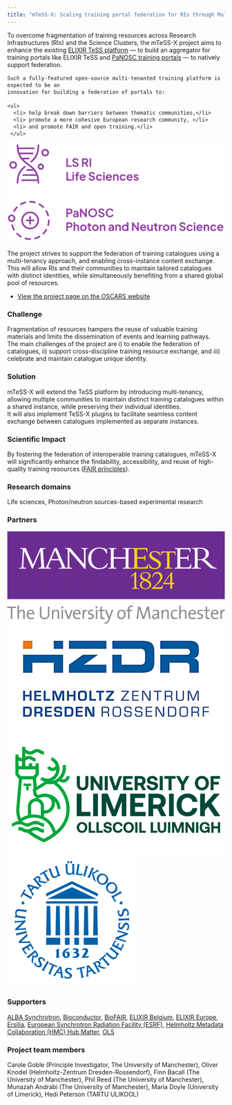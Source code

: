 ```yaml
---
title: "mTeSS-X: Scaling training portal federation for RIs through Multi-tenanting and Exchange"
---
```


<div class="row">
  <div class="col-12 col-lg-8">
    To overcome fragmentation of training resources across Research Infrastructures (RIs)
    and the Science Clusters, the mTeSS-X project aims to enhance the existing 
    <a href="https://tess.elixir-europe.org/about"> ELIXIR TeSS platform</a> &mdash; 
to build an aggregator for training portals like ELIXIR TeSS and 
    <a href="https://www.panosc.eu/training-catalogue/">PaNOSC training portals</a>
    &mdash; to natively support federation. 
    
    Such a fully-featured open-source multi-tenanted training platform is expected to be an 
    innovation for building a federation of portals to:

    <ul>
      <li> help break down barriers between thematic communities,</li>
      <li> promote a more cohesive European research community, </li>
      <li> and promote FAIR and open training.</li>
     </ul>
  </div>
  
  <div class="col-12 col-lg-4"><img src="images/ri-350x160.svg" alt="Research Infrastructures for life sciences and photo neutron sciences" /></div>
</div>

The project strives to support the federation of training catalogues using a multi-tenancy approach, and enabling cross-instance content exchange. 
This will allow RIs and their communities to maintain tailored catalogues with distinct identities, while simultaneously benefiting from a shared global pool of resources.

* [View the project page on the OSCARS website](https://www.oscars-project.eu/projects/mtess-x-scaling-training-portal-federation-ris-through-multi-tenanting-and-exchange)

<div class="row index-splash">
  <div class="col-12 col-md-4 col-lg-4">
    <h3>Challenge</h3>
    <p>Fragmentation of resources hampers the reuse of valuable training materials
      and limits the dissemination of events and learning pathways. <br/>
      The main challenges of the project are i) to enable the federation of catalogues,
      ii) support cross-discipline training resource exchange, and iii) celebrate and maintain
      catalogue unique identity. </p>
  </div>

  <div class="col-12 col-md-4 col-lg-4">
    <h3>Solution</h3>
    <p>mTeSS-X will extend the TeSS platform by introducing multi-tenancy, allowing
     multiple communities to maintain distinct training catalogues within a shared
     instance, while preserving their individual identities. <br />
     It will also implement TeSS-X plugins to facilitate seamless content exchange between
     catalogues implemented as separate instances. </p>
  </div>

  <div class="col-12 col-med-4 col-lg-4">
    <h3>Scientific Impact</h3>
    <p>By fostering the federation of interoperable training catalogues, mTeSS-X will
      significantly enhance the findability, accessibility, and reuse of high-quality training
      resources (<a href="https://www.go-fair.org/fair-principles/">FAIR principles</a>). </p>
  </div>
</div>

### Research domains
Life sciences, Photon/neutron sources-based experimental research

### Partners
<div class="row partners">
  <div class="col-6 col-md-3 col-lg-3">
    <a href="https://www.manchester.ac.uk/" title="The University of Manchester"><img src="images/logos/uom.png" alt="The University of Manchester"  /></a>
  </div>
  <div class="col-6 col-md-3 col-lg-3">
    <a href="https://www.hzdr.de/db/Cms?pOid=44909&pNid=0&pLang=en" title="Helmholtz-Zentrum Dresden-Rossendorf"><img src="images/logos/hzdr.png" alt="Helmholtz-Zentrum Dresden-Rossendorf" /></a>
  </div>
  <div class="col-6 col-md-3 col-lg-3">
    <a href="https://www.ul.ie/" title="University of Limerick"><img src="images/logos/ul.png" alt="University of Limerick" /></a>
  </div>
  <div class="col-6 col-md-3 col-lg-3">
    <a href="https://ut.ee/en" title="University of Tartu"><img src="images/logos/tartu.png" alt="University of Tartu" /></a>
  </div>
</div>
<!--
[The University of Manchester](https://www.manchester.ac.uk/), [Helmholtz-Zentrum Dresden-Rossendorf](https://www.hzdr.de/db/Cms?pOid=44909&pNid=0&pLang=en), [University of Limerick](https://www.ul.ie/), [University of Tartu](https://ut.ee/en)
-->

### Supporters

[ALBA Synchrotron](https://www.cells.es/en), [Bioconductor](https://bioconductor.org/), [BioFAIR](https://biofair.uk/), [ELIXIR Belgium](https://www.elixir-belgium.org/), [ELIXIR Europe](https://elixir-europe.org/), [Ersilia](https://www.ersilia.io/), [European Synchrotron Radiation Facility (ESRF)](https://esrf.fr/), [Helmholtz Metadata Collaboration (HMC) Hub Matter](https://helmholtz-metadaten.de/en), [OLS](https://we-are-ols.org/)


### Project team members
Carole Goble (Principle Investigator, The University of Manchester), Oliver Knodel (Helmholtz-Zentrum Dresden-Rossendorf), Finn Bacall (The University of Manchester), Phil Reed (The University of Manchester), Munazah Andrabi (The University of Manchester), Maria Doyle (University of Limerick), Hedi Peterson (TARTU ULIKOOL)
